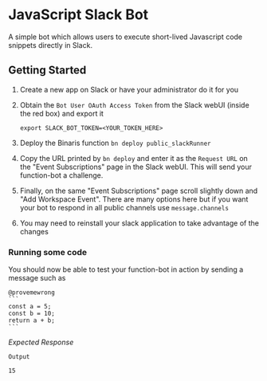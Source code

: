 # JavaScript Slack Bot

A simple bot which allows users to execute short-lived Javascript code snippets directly in Slack.

## Getting Started

1. Create a new app on Slack or have your administrator do it for you
2. Obtain the `Bot User OAuth Access Token` from the Slack webUI (inside the red box)
   and export it 
   
   `export SLACK_BOT_TOKEN=<YOUR_TOKEN_HERE>`
3. Deploy the Binaris function `bn deploy public_slackRunner`
4. Copy the URL printed by `bn deploy` and enter it as the `Request URL` on the "Event Subscriptions" page in the Slack webUI. This will send your function-bot a challenge.
5. Finally, on the same "Event Subscriptions" page scroll slightly down and "Add Workspace Event". There are many options here but if you want your bot to respond in all public channels use `message.channels`
6. You may need to reinstall your slack application to take advantage of the changes

### Running some code

You should now be able to test your function-bot in action by sending a message such as

````
@provemewrong
```
const a = 5;
const b = 10;
return a + b;
```
````

*Expected Response*

`Output`

```
15
```